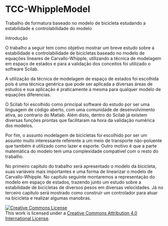 TCC-WhippleModel
================

Trabalho de formatura baseado no modelo de bicicleta estudando a estabilidade e controlabilidade do modelo

Introdução

O trabalho a seguir tem como objetivo mostrar um breve estudo sobre a estabilidade e controlabilidade de bicicletas baseado no modelo de equações lineares de Carvallo-Whipple, utilizando a técnica de modelagem em espaço de estados e para a validação dos conceitos foi utilizado o software Scilab.

A utilização da técnica de modelagem de espaço de estados foi escolhida pois é uma técnica genérica que pode ser aplicada a diversas áreas de estudos e sua aplicação é praticamente a mesma para qualquer modelo de equações diferencias.

O Scilab foi escolhido como principal software do estudo por ser uma linguagem de código aberto, com uma comunidade de desenvolvimento ativa, ao contrario do Matlab. Além disto, dentro do Scilab já existem diversas funções prontas que facilitaram na hora da validação numérica dos modelos.

Por fim, o assunto modelagem de bicicletas foi escolhido por ser um assunto muito interessante referente a um meio de transporte não-poluente que também é utilizado como lazer e esporte. Outro motivo é que a parte matemática do modelo tem uma complexidade compatível com o resto do trabalho.

No primeiro capitulo do trabalho será apresentado o modelo da bicicleta, suas variáveis mais importantes e uma forma de linearizar o modelo de Carvallo-Whipple. No capitulo seguinte montaremos a representação do modelo em espaço de estados, trazendo junto um estudo sobre a estabilidade de bicicletas de diversos pesos em diversas velocidades. Já no terceiro capitulo será mostrado como construir um controlador para atuar na bicicleta e realizar algumas manobras.







<a rel="license" href="http://creativecommons.org/licenses/by/4.0/"><img alt="Creative Commons License" style="border-width:0" src="http://i.creativecommons.org/l/by/4.0/88x31.png" /></a><br />This work is licensed under a <a rel="license" href="http://creativecommons.org/licenses/by/4.0/">Creative Commons Attribution 4.0 International License</a>.
